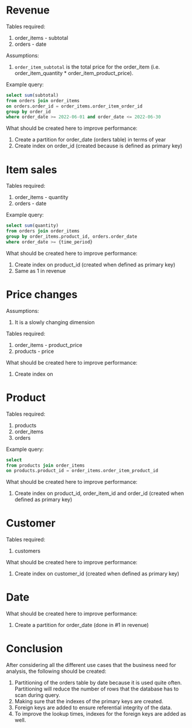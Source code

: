 # Revenue
Tables required:
1. order_items - subtotal
2. orders - date

Assumptions:
1. `order_item_subtotal` is the total price for the order_item (i.e. order_item_quantity * order_item_product_price).

Example query:
```sql
select sum(subtotal)
from orders join order_items
on orders.order_id = order_items.order_item_order_id
group by order_id
where order_date >= 2022-06-01 and order_date <= 2022-06-30
```
What should be created here to improve performance:
1. Create a partition for order_date (orders table) in terms of year
2. Create index on order_id (created because is defined as primary key)


# Item sales
Tables required:
1. order_items - quantity
2. orders - date

Example query:
```sql
select sum(quantity)
from orders join order_items
group by order_items.product_id, orders.order_date
where order_date >= {time_period}
```
What should be created here to improve performance:
1. Create index on product_id (created when defined as primary key)
2. Same as 1 in revenue

# Price changes
Assumptions:
1. It is a slowly changing dimension

Tables required:
1. order_items - product_price
2. products - price

What should be created here to improve performance:
1. Create index on 

# Product
Tables required:
1. products
2. order_items
3. orders

Example query:
```sql
select
from products join order_items
on products.product_id = order_items.order_item_product_id

```

What should be created here to improve performance:
1. Create index on product_id, order_item_id and order_id (created when defined as primary key)

# Customer
Tables required:
1. customers

What should be created here to improve performance:
1. Create index on customer_id (created when defined as primary key)

# Date

What should be created here to improve performance:
1. Create a partition for order_date (done in #1 in revenue)

# Conclusion
After considering all the different use cases that the business need for analysis, the following should be created:
1. Partitioning of the orders table by date because it is used quite often. Partitioning will reduce the number of rows that the database has to scan during query.
2. Making sure that the indexes of the primary keys are created.
3. Foreign keys are added to ensure referential integrity of the data.
4. To improve the lookup times, indexes for the foreign keys are added as well.